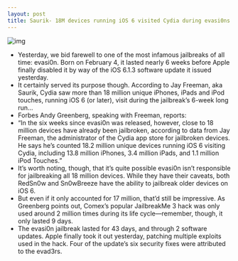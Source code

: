 ```yaml
---
layout: post
title: Saurik- 18M devices running iOS 6 visited Cydia during evasi0ns 6 week run
---
```

![img](http://media.idownloadblog.com/wp-content/uploads/2013/02/EvasionHeader-copy-RESIZE.jpeg)
* Yesterday, we bid farewell to one of the most infamous jailbreaks of all time: evasi0n. Born on February 4, it lasted nearly 6 weeks before Apple finally disabled it by way of the iOS 6.1.3 software update it issued yesterday.
* It certainly served its purpose though. According to Jay Freeman, aka Saurik, Cydia saw more than 18 million unique iPhones, iPads and iPod touches, running iOS 6 (or later), visit during the jailbreak’s 6-week long run…
* Forbes Andy Greenberg, speaking with Freeman, reports:
* “In the six weeks since evasi0n was released, however, close to 18 million devices have already been jailbroken, according to data from Jay Freeman, the administrator of the Cydia app store for jailbroken devices. He says he’s counted 18.2 million unique devices running iOS 6 visiting Cydia, including 13.8 million iPhones, 3.4 million iPads, and 1.1 million iPod Touches.”
* It’s worth noting, though, that it’s quite possible evasi0n isn’t responsible for jailbreaking all 18 million devices. While they have their caveats, both RedSn0w and Sn0wBreeze have the ability to jailbreak older devices on iOS 6.
* But even if it only accounted for 17 million, that’d still be impressive. As Greenberg points out, Comex’s popular JailbreakMe 3 hack was only used around 2 million times during its life cycle—remember, though, it only lasted 9 days.
* The evasi0n jailbreak lasted for 43 days, and through 2 software updates. Apple finally took it out yesterday, patching multiple exploits used in the hack. Four of the update’s six security fixes were attributed to the evad3rs.

